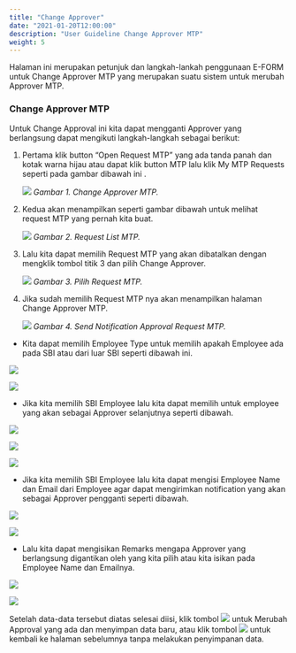 ```yaml
---
title: "Change Approver"
date: "2021-01-20T12:00:00"
description: "User Guideline Change Approver MTP"
weight: 5
---
```



Halaman ini merupakan petunjuk dan langkah-lankah penggunaan E-FORM untuk Change Approver MTP yang merupakan suatu sistem untuk merubah Approver MTP.
 

### Change Approver MTP

Untuk Change Approval ini kita dapat mengganti Approver yang berlangsung dapat mengikuti langkah-langkah sebagai berikut:

1. Pertama klik button “Open Request MTP” yang ada tanda panah dan kotak warna hijau atau dapat klik button MTP lalu klik My MTP Requests seperti pada gambar dibawah ini .

    ![](/images/MTP/change/homechange.png?height=auto&classes=border,shadow)
    *Gambar 1. Change Approver MTP.*
 
2. Kedua akan menampilkan seperti gambar dibawah untuk melihat request MTP yang pernah kita buat.

    ![](/images/MTP/change/list.png?height=auto&classes=border,shadow)
    *Gambar 2. Request List MTP.*

3. Lalu kita dapat memilih Request MTP yang akan dibatalkan dengan mengklik tombol titik 3 dan pilih Change Approver.

    ![](/images/MTP/change/choose.png?height=auto&classes=border,shadow)
    *Gambar 3. Pilih Request MTP.*

4. Jika sudah memilih Request MTP nya akan menampilkan halaman Change Approver MTP.

    ![](/images/MTP/change/form.png?height=auto&classes=border,shadow)
    *Gambar 4. Send Notification Approval Request MTP.*

+ Kita dapat memilih Employee Type untuk memilih apakah Employee ada pada SBI atau dari luar SBI seperti dibawah ini.

![](/images/MTP/change/employee.png?height=auto&classes=border,shadow)

![](/images/MTP/change/employeetype.png?height=auto&classes=border,shadow)

+ Jika kita memilih SBI Employee lalu kita dapat memilih untuk employee yang akan sebagai Approver selanjutnya seperti dibawah. 

![](/images/MTP/change/employeesbi.png?height=auto&classes=border,shadow)

![](/images/MTP/change/employeechoose.png?height=auto&classes=border,shadow)

![](/images/MTP/change/employeesbii.png?height=auto&classes=border,shadow)
 
+ Jika kita memilih SBI Employee lalu kita dapat mengisi Employee Name dan Email dari Employee agar dapat mengirimkan notification  yang akan sebagai Approver pengganti seperti dibawah. 

![](/images/MTP/change/employeenonsbi.png?height=auto&classes=border,shadow)

![](/images/MTP/change/employeenonsbii.png?height=auto&classes=border,shadow)
 
+ Lalu kita dapat mengisikan Remarks mengapa  Approver yang berlangsung digantikan oleh yang kita pilih atau kita isikan pada Employee Name dan Emailnya.

![](/images/MTP/change/remarks.png?height=auto&classes=border,shadow)

![](/images/MTP/change/remarkss.png?height=auto&classes=border,shadow)
  
Setelah data-data tersebut diatas selesai diisi, klik tombol ![](/images/MTP/change/save.png?height=auto&classes=border,shadow) untuk Merubah Approval yang ada dan menyimpan data baru, atau klik tombol ![](/images/MTP/change/back.png?height=auto&classes=border,shadow) untuk kembali ke halaman sebelumnya tanpa melakukan penyimpanan data.
